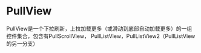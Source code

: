# PullView
PullView是一个下拉刷新，上拉加载更多（或滑动到底部自动加载更多）的一组控件集合，包含有PullScrollView， PullListView，PullListView2（PullListView的另一分支）
